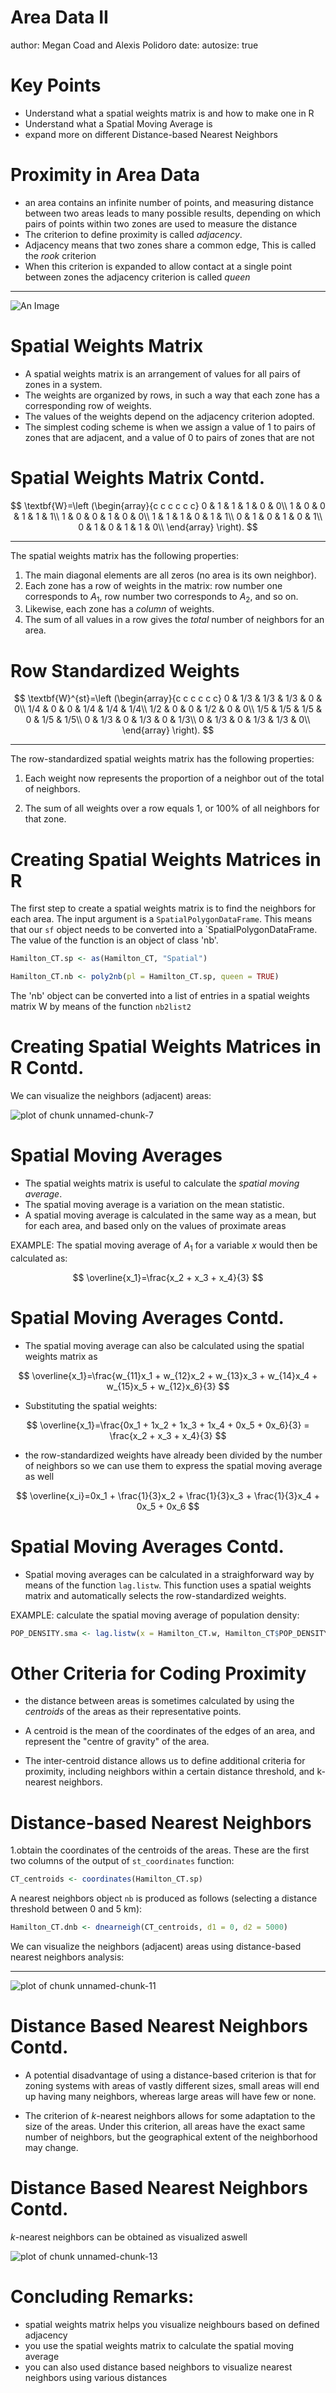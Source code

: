 <!--- Reflection: No questions were aksed after the presentation. Eveyrone seemed to understand the concept of adjacency and the various ways that we can assess if two zones are adjacent to one another or not. It was expanded on that it is useful to know if zones of the same values are adjacent to one another or not to further assess underlying patterns. Compared this to the previous lecture slides where there was a red zone and a blue zone. You would want to know if the red and blue zones are adjacent to one another or not to know more about underlyng processes. 
--->


Area Data II
========================================================
author: Megan Coad and Alexis Polidoro
date: 
autosize: true

Key Points
========================================================

- Understand what a spatial weights matrix is and how to make one in R
- Understand what a Spatial Moving Average is
- expand more on different Distance-based Nearest Neighbors 



Proximity in Area Data 
========================================================




- an area contains an infinite number of points, and measuring distance between two areas leads to many possible results, depending on which pairs of points within two zones are used to measure the distance
- The criterion to define proximity is called _adjacency_. 
- Adjacency means that two zones share a common edge, This is  called the _rook_ criterion
- When this criterion is expanded to allow contact at a single point between zones the adjacency criterion is called _queen_

***

![An Image](Area_Data_II_Figure_1.JPG)

Spatial Weights Matrix 
========================================================
- A spatial weights matrix is an arrangement of values for all pairs of zones in a system.
- The weights are organized by rows, in such a way that each zone has a corresponding row of weights.
- The values of the weights depend on the adjacency criterion adopted. 
- The simplest coding scheme is when we assign a value of 1 to pairs of zones that are adjacent, and a value of 0 to pairs of zones that are not


Spatial Weights Matrix Contd. 
========================================================

$$
\textbf{W}=\left (\begin{array}{c c c c c c}
0 & 1 & 1 & 1 & 0 & 0\\
1 & 0 & 0 & 1 & 1 & 1\\
1 & 0 & 0 & 1 & 0 & 0\\
1 & 1 & 1 & 0 & 1 & 1\\
0 & 1 & 0 & 1 & 0 & 1\\
0 & 1 & 0 & 1 & 1 & 0\\
\end{array} \right).
$$
***

The spatial weights matrix has the following properties:

1. The main diagonal elements are all zeros (no area is its own neighbor).
2. Each zone has a row of weights in the matrix: row number one corresponds to $A_1$, row number two corresponds to $A_2$, and so on.
3. Likewise, each zone has a _column_ of weights.
4. The sum of all values in a row gives the _total_ number of neighbors for an area.


Row Standardized Weights 
========================================================
$$
\textbf{W}^{st}=\left (\begin{array}{c c c c c c}
0 & 1/3 & 1/3 & 1/3 & 0 & 0\\
1/4 & 0 & 0 & 1/4 & 1/4 & 1/4\\
1/2 & 0 & 0 & 1/2 & 0 & 0\\
1/5 & 1/5 & 1/5 & 0 & 1/5 & 1/5\\
0 & 1/3 & 0 & 1/3 & 0 & 1/3\\
0 & 1/3 & 0 & 1/3 & 1/3 & 0\\
\end{array} \right).
$$

***

The row-standardized spatial weights matrix has the following properties:

1. Each weight now represents the proportion of a neighbor out of the total of neighbors.

2. The sum of all weights over a row equals 1, or 100% of all neighbors for that zone.

Creating Spatial Weights Matrices in R
========================================================

  The first step to create a spatial weights matrix is to find the neighbors for each area. The input argument is a `SpatialPolygonDataFrame`. This means that our `sf` object needs to be converted into a `SpatialPolygonDataFrame. The value of the function is an object of class 'nb'. 

```r
Hamilton_CT.sp <- as(Hamilton_CT, "Spatial")
```


```r
Hamilton_CT.nb <- poly2nb(pl = Hamilton_CT.sp, queen = TRUE)
```

The 'nb' object can be converted into a list of entries in a spatial weights matrix W by means of the function `nb2list2`








Creating Spatial Weights Matrices in R Contd. 
========================================================
We can visualize the neighbors (adjacent) areas:

![plot of chunk unnamed-chunk-7](20-Area-Data-II-Slides-figure/unnamed-chunk-7-1.png)


Spatial Moving Averages
========================================================

- The spatial weights matrix  is useful to calculate the _spatial moving average_.
- The spatial moving average is a variation on the mean statistic.
- A spatial moving average is calculated in the same way as a mean, but for each area, and based only on the values of proximate areas


EXAMPLE: The spatial moving average of $A_1$ for a variable $x$ would then be calculated as:

$$
\overline{x_1}=\frac{x_2 + x_3 + x_4}{3}
$$


Spatial Moving Averages Contd. 
========================================================

- The spatial moving average can also be calculated using the spatial weights matrix as


$$
\overline{x_1}=\frac{w_{11}x_1 + w_{12}x_2 + w_{13}x_3 + w_{14}x_4 + w_{15}x_5 + w_{12}x_6}{3}
$$


- Substituting the spatial weights:


$$
\overline{x_1}=\frac{0x_1 + 1x_2 + 1x_3 + 1x_4 + 0x_5 + 0x_6}{3} = \frac{x_2 + x_3 + x_4}{3}
$$

- the row-standardized weights have already been divided by the number of neighbors so we can use them to express the spatial moving average as well

$$
\overline{x_i}=0x_1 + \frac{1}{3}x_2 + \frac{1}{3}x_3 + \frac{1}{3}x_4 + 0x_5 + 0x_6
$$




Spatial Moving Averages Contd. 
========================================================

- Spatial moving averages can be calculated in a straighforward way by means of the function `lag.listw`. This function uses a spatial weights matrix and automatically selects the row-standardized weights.

EXAMPLE: calculate the spatial moving average of population density:

```r
POP_DENSITY.sma <- lag.listw(x = Hamilton_CT.w, Hamilton_CT$POP_DENSITY)
```


Other Criteria for Coding Proximity
========================================================

- the distance between areas is sometimes calculated by using the _centroids_ of the areas as their representative points.
- A centroid is  the mean of the coordinates of the edges of an area, and represent the "centre of gravity" of the area.

- The inter-centroid distance allows us to define additional criteria for proximity, including neighbors within a certain distance threshold, and k-nearest neighbors.




Distance-based Nearest Neighbors 
========================================================
1.obtain the coordinates of the centroids of the areas. These are the first two columns of the output of `st_coordinates` function:

```r
CT_centroids <- coordinates(Hamilton_CT.sp)
```

A nearest neighbors object `nb` is produced as follows (selecting a distance threshold between 0 and 5 km):

```r
Hamilton_CT.dnb <- dnearneigh(CT_centroids, d1 = 0, d2 = 5000)
```

We can visualize the neighbors (adjacent) areas using distance-based nearest neighbors analysis:

***
![plot of chunk unnamed-chunk-11](20-Area-Data-II-Slides-figure/unnamed-chunk-11-1.png)

Distance Based Nearest Neighbors Contd. 
========================================================
- A potential disadvantage of using a distance-based criterion is that for zoning systems with areas of vastly different sizes, small areas will end up having many neighbors, whereas large areas will have few or none.

- The criterion of $k$-nearest neighbors allows for some adaptation to the size of the areas. Under this criterion, all areas have the exact same number of neighbors, but the geographical extent of the neighborhood may change.


Distance Based Nearest Neighbors Contd.
=======================================================
 $k$-nearest neighbors can be obtained as visualized aswell


![plot of chunk unnamed-chunk-13](20-Area-Data-II-Slides-figure/unnamed-chunk-13-1.png)

Concluding Remarks: 
=========================================================
- spatial weights matrix helps you visualize neighbours based on defined adjacency 
- you use the spatial weights matrix to calculate the spatial moving average 
- you can also used distance based neighbors to visualize nearest neighbors using various distances 
